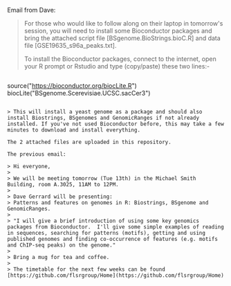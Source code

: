 Email from Dave:

> For those who would like to follow along on their laptop in tomorrow's session, you will need to install some Bioconductor packages and bring the attached script file [BSgenome.BioStrings.bioC.R] and data file [GSE19635_s96a_peaks.txt].
>
> To install the Bioconductor packages, connect to the internet, open your R prompt or Rstudio and type (copy/paste) these two lines:-
>

> ```
source("https://bioconductor.org/biocLite.R")
biocLite("BSgenome.Scerevisiae.UCSC.sacCer3")    
```

> This will install a yeast genome as a package and should also install Biostrings, BSgenomes and GenomicRanges if not already installed. If you've not used Bioconductor before, this may take a few minutes to download and install everything.

The 2 attached files are uploaded in this repository.

The previous email:

> Hi everyone,
> 
> We will be meeting tomorrow (Tue 13th) in the Michael Smith Building, room A.3025, 11AM to 12PM.
> 
> Dave Gerrard will be presenting:
> Patterns and features on genomes in R: Biostrings, BSgenome and GenomicRanges.
> 
> "I will give a brief introduction of using some key genomics packages from Bioconductor.  I'll give some simple examples of reading in sequences, searching for patterns (motifs), getting and using published genomes and finding co-occurrence of features (e.g. motifs and ChIP-seq peaks) on the genome."
> 
> Bring a mug for tea and coffee.
> 
> The timetable for the next few weeks can be found [https://github.com/flsrgroup/Home](https://github.com/flsrgroup/Home)
